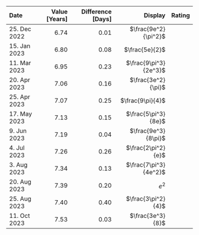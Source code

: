 
| Date | Value [Years] | Difference [Days] | Display | Rating |
| :--- | ------------: | ----------------: | ------: | -----: |
| 25. Dec 2022 | 6.74 | 0.01 | $\frac{9e^2}{\pi^2}$ |  |
| 15. Jan 2023 | 6.80 | 0.08 | $\frac{5e}{2}$ |  |
| 11. Mar 2023 | 6.95 | 0.23 | $\frac{9\pi^3}{2e^3}$ |  |
| 20. Apr 2023 | 7.06 | 0.16 | $\frac{3e^2}{\pi}$ |  |
| 25. Apr 2023 | 7.07 | 0.25 | $\frac{9\pi}{4}$ |  |
| 17. May 2023 | 7.13 | 0.15 | $\frac{5\pi^3}{8e}$ |  |
| 9. Jun 2023 | 7.19 | 0.04 | $\frac{9e^3}{8\pi}$ |  |
| 4. Jul 2023 | 7.26 | 0.26 | $\frac{2\pi^2}{e}$ |  |
| 3. Aug 2023 | 7.34 | 0.13 | $\frac{7\pi^3}{4e^2}$ |  |
| 20. Aug 2023 | 7.39 | 0.20 | $e^2$ |  |
| 25. Aug 2023 | 7.40 | 0.40 | $\frac{3\pi^2}{4}$ |  |
| 11. Oct 2023 | 7.53 | 0.03 | $\frac{3e^3}{8}$ |  |

